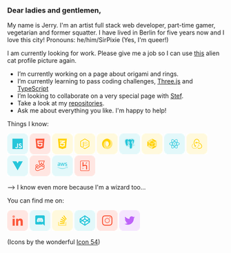 ### Dear ladies and gentlemen,

My name is Jerry. I'm an artist full stack web developer, part-time gamer, vegetarian and former squatter. I have lived in Berlin for five years now and I love this city! Pronouns: he/him/SirPixie (Yes, I'm queer!)

I am currently looking for work. Please give me a job so I can use [this](https://github.com/sirPixieJerry/sirPixieJerry/blob/main/alien-cat.jpeg) alien cat profile picture again.

-   I’m currently working on a page about origami and rings.
-   I’m currently learning to pass coding challenges, [Three.js](https://threejs.org/) and [TypeScript](https://www.typescriptlang.org/)
-   I’m looking to collaborate on a very special page with [Stef](https://github.com/StefAltavista).
-   Take a look at my [repositories](https://github.com/sirPixieJerry?tab=repositories).
-   Ask me about everything you like. I'm happy to help!

Things I know:

<a title="JavaScript" href="https://developer.mozilla.org/en-US/docs/Web/JavaScript"><img src="https://github.com/sirPixieJerry/sirPixieJerry/blob/main/media/icons/javascript.png"/></a> <img src="https://github.com/sirPixieJerry/sirPixieJerry/blob/main/media/icons/html.png"/> <img src="https://github.com/sirPixieJerry/sirPixieJerry/blob/main/media/icons/css.png"/> <img src="https://github.com/sirPixieJerry/sirPixieJerry/blob/main/media/icons/node-js.png"/> <img src="https://github.com/sirPixieJerry/sirPixieJerry/blob/main/media/icons/json.png"/> <img src="https://github.com/sirPixieJerry/sirPixieJerry/blob/main/media/icons/postgresql.png"/> <img src="https://github.com/sirPixieJerry/sirPixieJerry/blob/main/media/icons/webpack.png"/> <img src="https://github.com/sirPixieJerry/sirPixieJerry/blob/main/media/icons/react.png"/> <img src="https://github.com/sirPixieJerry/sirPixieJerry/blob/main/media/icons/redux.png"/> <img src="https://github.com/sirPixieJerry/sirPixieJerry/blob/main/media/icons/vue-dot-js.png"/> <img src="https://github.com/sirPixieJerry/sirPixieJerry/blob/main/media/icons/jest.png"/> <img src="https://github.com/sirPixieJerry/sirPixieJerry/blob/main/media/icons/amazon-aws.png"/> <img src="https://github.com/sirPixieJerry/sirPixieJerry/blob/main/media/icons/heroku.png"/>

--> I know even more because I'm a wizard too...

You can find me on:

<img src="https://github.com/sirPixieJerry/sirPixieJerry/blob/main/media/icons/linkedin.png"/> <img src="https://github.com/sirPixieJerry/sirPixieJerry/blob/main/media/icons/discord.png"/> <img src="https://github.com/sirPixieJerry/sirPixieJerry/blob/main/media/icons/stack-overflow.png"/> <img src="https://github.com/sirPixieJerry/sirPixieJerry/blob/main/media/icons/codepen.png"/> <img src="https://github.com/sirPixieJerry/sirPixieJerry/blob/main/media/icons/instagram.png"/> <img src="https://github.com/sirPixieJerry/sirPixieJerry/blob/main/media/icons/twitter.png"/>

(Icons by the wonderful <a href="https://iconscout.com/contributors/icon-54" target="_blank">Icon 54</a>)
